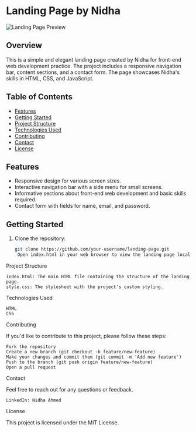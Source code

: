 # Landing Page by Nidha

![Landing Page Preview](screenshot.png)

## Overview
This is a simple and elegant landing page created by Nidha for front-end web development practice. The project includes a responsive navigation bar, content sections, and a contact form. The page showcases Nidha's skills in HTML, CSS, and JavaScript.

## Table of Contents
- [Features](#features)
- [Getting Started](#getting-started)
- [Project Structure](#project-structure)
- [Technologies Used](#technologies-used)
- [Contributing](#contributing)
- [Contact](#contact)
- [License](#license)

## Features
- Responsive design for various screen sizes.
- Interactive navigation bar with a side menu for small screens.
- Informative sections about front-end web development and basic skills required.
- Contact form with fields for name, email, and password.

## Getting Started
1. Clone the repository:
   ```bash
   git clone https://github.com/your-username/landing-page.git
    Open index.html in your web browser to view the landing page locally.

Project Structure

    index.html: The main HTML file containing the structure of the landing page.
    style.css: The stylesheet with the project's custom styling.

Technologies Used

    HTML
    CSS

Contributing

If you'd like to contribute to this project, please follow these steps:

    Fork the repository
    Create a new branch (git checkout -b feature/new-feature)
    Make your changes and commit them (git commit -m 'Add new feature')
    Push to the branch (git push origin feature/new-feature)
    Open a pull request

Contact

Feel free to reach out for any questions or feedback.

    LinkedIn: Nidha Ahmed

License

This project is licensed under the MIT License.
